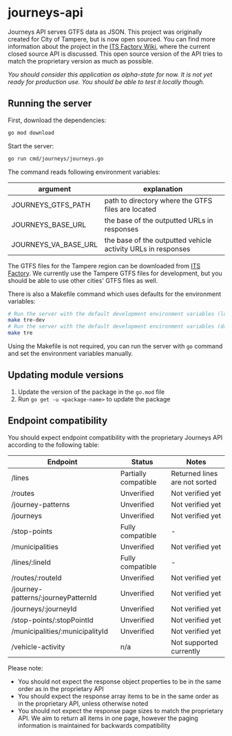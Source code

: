 # journeys-api

Journeys API serves GTFS data as JSON. This project was originally created for City of Tampere, but is now open sourced.
You can find more information about the project in the [ITS Factory Wiki](https://wiki.itsfactory.fi/index.php/Journeys_API), where the current closed source API is discussed. This open source version of the API tries to match the proprietary version as much as possible.

<i>You should consider this application as alpha-state for now. It is not yet ready for production use. You should be able to test it locally though.</i>

## Running the server
First, download the dependencies:
```bash
go mod download
```
Start the server:
```bash
go run cmd/journeys/journeys.go
```

The command reads following environment variables:

| argument             | explanation                                                  |
|----------------------|--------------------------------------------------------------|
| JOURNEYS_GTFS_PATH   | path to directory where the GTFS files are located           |
| JOURNEYS_BASE_URL    | the base of the outputted URLs in responses                  |
| JOURNEYS_VA_BASE_URL | the base of the outputted vehicle activity URLs in responses |

The GTFS files for the Tampere region can be downloaded from [ITS Factory](https://data.itsfactory.fi/journeys/files/gtfs/). We currently use the Tampere GTFS files for development, but you should be able to use other cities' GTFS files as well. 

There is also a Makefile command which uses defaults for the environment variables:
```bash
# Run the server with the default development environment variables (localhost for internal URL links)
make tre-dev
# Run the server with the default development environment variables (data.itsfactory.fi for internal URL links)
make tre
```
Using the Makefile is not required, you can run the server with `go` command and set the environment variables manually.

## Updating module versions
1. Update the version of the package in the `go.mod` file
2. Run `go get -u <package-name>` to update the package

## Endpoint compatibility
You should expect endpoint compatibility with the proprietary Journeys API according to the following table:

| Endpoint                            | Status               | Notes                         |
|-------------------------------------|----------------------|-------------------------------|
| /lines                              | Partially compatible | Returned lines are not sorted |
| /routes                             | Unverified           | Not verified yet              |
| /journey-patterns                   | Unverified           | Not verified yet              |
| /journeys                           | Unverified           | Not verified yet              |
| /stop-points                        | Fully compatible     | -                             |
| /municipalities                     | Unverified           | Not verified yet              |
| /lines/:lineId                      | Fully compatible     | -                             |
| /routes/:routeId                    | Unverified           | Not verified yet              |
| /journey-patterns/:journeyPatternId | Unverified           | Not verified yet              |
| /journeys/:journeyId                | Unverified           | Not verified yet              |
| /stop-points/:stopPointId           | Unverified           | Not verified yet              |
| /municipalities/:municipalityId     | Unverified           | Not verified yet              |
| /vehicle-activity                   | n/a                  | Not supported currently       |

Please note:
* You should not expect the response object properties to be in the same order as in the proprietary API
* You should expect the response array items to be in the same order as in the proprietary API, unless otherwise noted
* You should not expect the response page sizes to match the proprietary API. We aim to return all items in one page, however the paging information is maintained for backwards compatibility